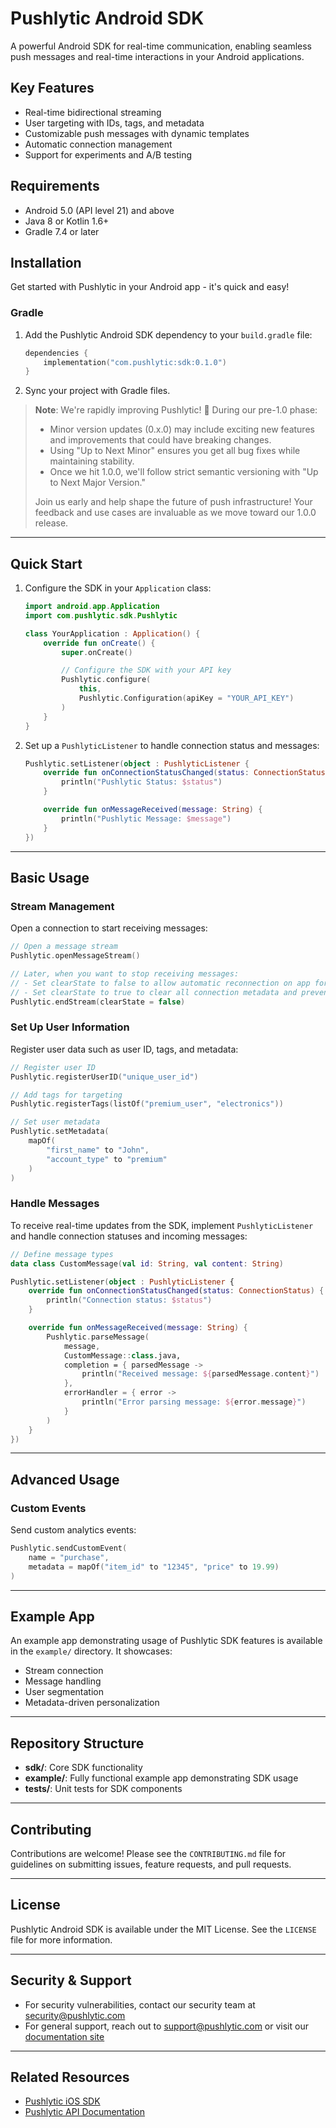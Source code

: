 # Pushlytic Android SDK

A powerful Android SDK for real-time communication, enabling seamless push messages and real-time interactions in your Android applications.

## Key Features
- Real-time bidirectional streaming
- User targeting with IDs, tags, and metadata
- Customizable push messages with dynamic templates
- Automatic connection management
- Support for experiments and A/B testing

## Requirements
- Android 5.0 (API level 21) and above
- Java 8 or Kotlin 1.6+
- Gradle 7.4 or later

## Installation

Get started with Pushlytic in your Android app - it's quick and easy!

### Gradle
1. Add the Pushlytic Android SDK dependency to your `build.gradle` file:
   ```kotlin
   dependencies {
       implementation("com.pushlytic:sdk:0.1.0")
   }
   ```
2. Sync your project with Gradle files.

> **Note**: We're rapidly improving Pushlytic! 🚀 During our pre-1.0 phase:
> - Minor version updates (0.x.0) may include exciting new features and improvements that could have breaking changes.
> - Using "Up to Next Minor" ensures you get all bug fixes while maintaining stability.
> - Once we hit 1.0.0, we'll follow strict semantic versioning with "Up to Next Major Version."
>
> Join us early and help shape the future of push infrastructure! Your feedback and use cases are invaluable as we move toward our 1.0.0 release.

---

## Quick Start

1. Configure the SDK in your `Application` class:
   ```kotlin
   import android.app.Application
   import com.pushlytic.sdk.Pushlytic

   class YourApplication : Application() {
       override fun onCreate() {
           super.onCreate()

           // Configure the SDK with your API key
           Pushlytic.configure(
               this,
               Pushlytic.Configuration(apiKey = "YOUR_API_KEY")
           )
       }
   }
   ```

2. Set up a `PushlyticListener` to handle connection status and messages:
   ```kotlin
   Pushlytic.setListener(object : PushlyticListener {
       override fun onConnectionStatusChanged(status: ConnectionStatus) {
           println("Pushlytic Status: $status")
       }

       override fun onMessageReceived(message: String) {
           println("Pushlytic Message: $message")
       }
   })
   ```

---

## Basic Usage

### Stream Management
Open a connection to start receiving messages:
```kotlin
// Open a message stream
Pushlytic.openMessageStream()

// Later, when you want to stop receiving messages:
// - Set clearState to false to allow automatic reconnection on app foreground
// - Set clearState to true to clear all connection metadata and prevent automatic reconnection
Pushlytic.endStream(clearState = false)
```

### Set Up User Information
Register user data such as user ID, tags, and metadata:
```kotlin
// Register user ID
Pushlytic.registerUserID("unique_user_id")

// Add tags for targeting
Pushlytic.registerTags(listOf("premium_user", "electronics"))

// Set user metadata
Pushlytic.setMetadata(
    mapOf(
        "first_name" to "John",
        "account_type" to "premium"
    )
)
```

### Handle Messages
To receive real-time updates from the SDK, implement `PushlyticListener` and handle connection statuses and incoming messages:
```kotlin
// Define message types
data class CustomMessage(val id: String, val content: String)

Pushlytic.setListener(object : PushlyticListener {
    override fun onConnectionStatusChanged(status: ConnectionStatus) {
        println("Connection status: $status")
    }

    override fun onMessageReceived(message: String) {
        Pushlytic.parseMessage(
            message,
            CustomMessage::class.java,
            completion = { parsedMessage ->
                println("Received message: ${parsedMessage.content}")
            },
            errorHandler = { error ->
                println("Error parsing message: ${error.message}")
            }
        )
    }
})
```

---

## Advanced Usage

### Custom Events
Send custom analytics events:
```kotlin
Pushlytic.sendCustomEvent(
    name = "purchase",
    metadata = mapOf("item_id" to "12345", "price" to 19.99)
)
```

---

## Example App
An example app demonstrating usage of Pushlytic SDK features is available in the `example/` directory. It showcases:
- Stream connection
- Message handling
- User segmentation
- Metadata-driven personalization

---

## Repository Structure
- **sdk/**: Core SDK functionality
- **example/**: Fully functional example app demonstrating SDK usage
- **tests/**: Unit tests for SDK components

---

## Contributing
Contributions are welcome! Please see the `CONTRIBUTING.md` file for guidelines on submitting issues, feature requests, and pull requests.

---

## License
Pushlytic Android SDK is available under the MIT License. See the `LICENSE` file for more information.

---

## Security & Support
- For security vulnerabilities, contact our security team at [security@pushlytic.com](mailto:security@pushlytic.com)
- For general support, reach out to [support@pushlytic.com](mailto:support@pushlytic.com) or visit our [documentation site](https://pushlytic.com/docs)

---

## Related Resources
- [Pushlytic iOS SDK](https://github.com/pushlytic/pushlytic-ios-sdk)
- [Pushlytic API Documentation](https://pushlytic.com/docs)
```